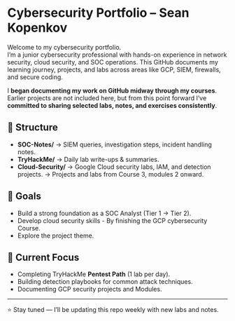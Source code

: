 # Cybersecurity Portfolio – Sean Kopenkov

Welcome to my cybersecurity portfolio.  
I’m a junior cybersecurity professional with hands-on experience in network security, cloud security, and SOC operations. This GitHub documents my learning journey, projects, and labs across areas like GCP, SIEM, firewalls, and secure coding.

I **began documenting my work on GitHub midway through my courses**.  
Earlier projects are not included here, but from this point forward I’ve **committed to sharing selected labs, notes, and exercises consistently**.

## 📂 Structure
- **SOC-Notes/** → SIEM queries, investigation steps, incident handling notes.
- **TryHackMe/** → Daily lab write-ups & summaries.
- **Cloud-Security/** → Google Cloud security labs, IAM, and detection projects.
→ Projects and labs from Course 3, modules 2 onward.

## 🎯 Goals
- Build a strong foundation as a SOC Analyst (Tier 1 → Tier 2).
- Develop cloud security skills - By finishing the GCP cybersecurity Course.
- Explore the project theme.

## 📌 Current Focus
- Completing TryHackMe **Pentest Path** (1 lab per day).
- Building detection playbooks for common attack techniques.
- Documenting GCP security projects and Modules.

---
⭐ Stay tuned — I’ll be updating this repo weekly with new labs and notes.

